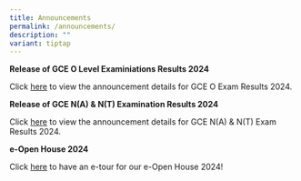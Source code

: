```yaml
---
title: Announcements
permalink: /announcements/
description: ""
variant: tiptap
---
```

<p><strong>Release of GCE O Level Examiniations Results 2024</strong>
</p>
<p>Click <a href="/information/students/release-of-o-level-results/" rel="noopener nofollow" target="_blank">here</a> to
view the announcement details for GCE O Exam Results 2024.</p>
<p><strong>Release of GCE N(A) &amp; N(T) Examination Results 2024</strong>
</p>
<p>Click <a href="/information/students/release-of-gce-nant-results-2024/" rel="noopener nofollow" target="_blank">here</a> to
view the announcement details for GCE N(A) &amp; N(T) Exam Results 2024.</p>
<p><strong>e-Open House 2024</strong>
</p>
<p>Click <a href="https://www.damaisec.moe.edu.sg/e-open-house/" rel="noopener noreferrer nofollow" target="_blank">here</a> to
have an e-tour for our e-Open House 2024!</p>
<p></p>